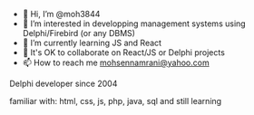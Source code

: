 - 👋 Hi, I’m @moh3844
- 👀 I’m interested in developping management systems using Delphi/Firebird (or any DBMS)
- 🌱 I’m currently learning JS and React 
- 💞️ It's OK to collaborate on React/JS or Delphi projects 
- 📫 How to reach me mohsennamrani@yahoo.com

<!---
moh3844/moh3844 is a ✨ special ✨ repository because its `README.md` (this file) appears on your GitHub profile.
You can click the Preview link to take a look at your changes.

--->Delphi developer since 2004
familiar with: html, css, js, php, java, sql and still learning

